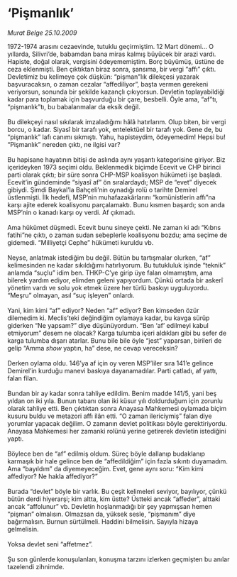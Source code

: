 # ‘Pişmanlık’

*Murat Belge 25.10.2009*

<div class="taraf_structure_2col_1zq">
<div class="margen_n">



 <p>1972-1974 arasını cezaevinde, tutuklu geçirmiştim. 12 Mart dönemi... O yıllarda, Silivri’de, babamdan bana miras kalmış büyücek bir arazi vardı. Hapiste, doğal olarak, vergisini ödeyememiştim. Borç büyümüş, üstüne de ceza eklenmişti. Ben çıktıktan biraz sonra, şansıma, bir vergi “affı” çıktı. Devletimiz bu kelimeye çok düşkün: “pişman”lık dilekçesi yazarak başvuracaksın, o zaman cezalar “affediliyor”, başta vermen gerekeni veriyorsun, sonunda bir şekilde kazançlı çıkıyorsun. Devletin toplayabildiği kadar para toplamak için başvurduğu bir çare, besbelli. Öyle ama, “af”tı, “pişmanlık”tı, bu babalanmalar da eksik değil. <br/><br/>Bu dilekçeyi nasıl sıkılarak imzaladığımı hâlâ hatırlarım. Olup biten, bir vergi borcu, o kadar. Siyasî bir tarafı yok, entelektüel bir tarafı yok. Gene de, bu “pişmanlık” lafı canımı sıkmıştı. Yahu, hapisteydim, ödeyemedim! Hepsi bu! “Pişmanlık” nereden çıktı, ne ilgisi var? <br/><br/>Bu hapisane hayatının bitişi de aslında aynı yaşantı kategorisine giriyor. Biz içerideyken 1973 seçimi oldu. Beklenmedik biçimde Ecevit ve CHP birinci parti olarak çıktı; bir süre sonra CHP-MSP koalisyon hükümeti işe başladı. Ecevit’in gündeminde “siyasî af” ön sıralardaydı; MSP de “evet” diyecek gibiydi. Şimdi Baykal’la Bahçeli’nin oynadığı rolü o tarihte Demirel üstlenmişti. İlk hedefi, MSP’nin muhafazakârlarını “komünistlerin affı”na karşı ajite ederek koalisyonu parçalamaktı. Bunu kısmen başardı; son anda MSP’nin o kanadı karşı oy verdi. Af çıkmadı. <br/><br/>Ama hükümet düşmedi. Ecevit bunu sineye çekti. Ne zaman ki adı “Kıbrıs fatihi”ne çıktı, o zaman sudan sebeplerle koalisyonu bozdu; ama seçime de gidemedi. “Milliyetçi Cephe” hükümeti kuruldu vb. <br/><br/>Neyse, anlatmak istediğim bu değil. Bütün bu tartışmalar olurken, “af” kelimesinden ne kadar sıkıldığımı hatırlıyorum. Bu tutukluluk işinde “teknik” anlamda “suçlu” idim ben. THKP-C’ye girip üye falan olmamıştım, ama bilerek yardım ediyor, elimden geleni yapıyordum. Çünkü ortada bir askerî yönetim vardı ve solu yok etmek üzere her türlü baskıyı uyguluyordu. “Meşru” olmayan, asıl “suç işleyen” onlardı. <br/><br/>Yani, kim kimi “af” ediyor? Neden “af” ediyor? Ben kimseden özür dilemedim ki. Meclis’teki değindiğim oylamaya kadar, bu kavga sürüp giderken “Ne yapsam?” diye düşünüyordum. “Ben ‘af’ edilmeyi kabul etmiyorum” desem ne olacak? Karga tulumba içeri aldıkları gibi bu sefer de karga tulumba dışarı atarlar. Bunu bile bile öyle “jest” yaparsan, birileri de gelip “Amma <i>show</i> yaptın, ha” dese, ne cevap vereceksin? <br/><br/>Derken oylama oldu. 146’ya af için oy veren MSP’liler sıra 141’e gelince Demirel’in kurduğu manevi baskıya dayanamadılar. Parti çatladı, af yattı, falan filan. <br/><br/>Bundan bir ay kadar sonra tahliye edildim. Benim madde 141/5, yani beş yıldan on iki yıla. Bunun tabanı olan iki küsur yılı doldurduğum için zorunlu olarak tahliye etti. Ben çıktıktan sonra Anayasa Mahkemesi oylamada biçim kusuru buldu ve metazori affı ilân etti. “O zaman ilericiymiş” falan diye yorumlar yapacak değilim. O zamanın devlet politikası böyle gerektiriyordu. Anayasa Mahkemesi her zamanki rolünü yerine getirerek devletin istediğini yaptı. <br/><br/>Böylece ben de “af” edilmiş oldum. Süreç böyle dallanıp budaklanıp karmaşık bir hale gelince ben de “affedildiğim” için fazla sıkıntı duyamadım. Ama “bayıldım” da diyemeyeceğim. Evet, gene aynı soru: “Kim kimi affediyor? Ne hakla affediyor?” <br/><br/>Burada “devlet” böyle bir varlık. Bu çeşit kelimeleri seviyor, bayılıyor, çünkü bütün derdi hiyerarşi; kim altta, kim üstte? Üstteki ancak “affeder”, alttaki ancak “affolunur” vb. Devletin hoşlanmadığı bir şey yapmışsan hemen “pişman” olmalısın. Olmazsan da, yüksek sesle, “pişmanım” diye bağırmalısın. Burnun sürtülmeli. Haddini bilmelisin. Sayıyla hizaya gelmelisin. <br/><br/>Yoksa devlet seni “affetmez”. <br/><br/>Şu son günlerde konuşulanları, konuşma tarzını izlerken geçmişten bu anılar tazelendi zihnimde.</p>
<br/>
<br/>
<br/>



<br/>


<div id="taraf_not">
</div>

</div>


</div>
